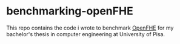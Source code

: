 # benchmarking-openFHE

This repo contains the code i wrote to benchmark [OpenFHE](https://github.com/openfheorg/openfhe-development) for my bachelor's thesis in computer engineering at University of Pisa.
